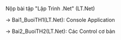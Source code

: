 Nộp bài tập "Lập Trình .Net" (LT.Net)

-> Bai1_BuoiTH1(LT.Net): Console Application

-> Bai2_BuoiTH2(LT.Net): Các Control cơ bản

